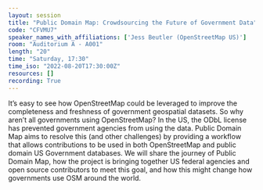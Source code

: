 ```yaml
---
layout: session
title: "Public Domain Map: Crowdsourcing the Future of Government Data"
code: "CFVMU7"
speaker_names_with_affiliations: ['Jess Beutler (OpenStreetMap US)']
room: "Auditorium A - A001"
length: "20"
time: "Saturday, 17:30"
time_iso: "2022-08-20T17:30:00Z"
resources: []
recording: True
---
```

It’s easy to see how OpenStreetMap could be leveraged to improve the completeness and freshness of government geospatial datasets. So why aren’t all governments using OpenStreetMap? In the US, the ODbL license has prevented government agencies from using the data. Public Domain Map aims to resolve this (and other challenges) by providing a workflow that allows contributions to be used in both OpenStreetMap and public domain US Government databases. We will share the journey of Public Domain Map, how the project is bringing together US federal agencies and open source contributors to meet this goal, and how this might change how governments use OSM around the world.
